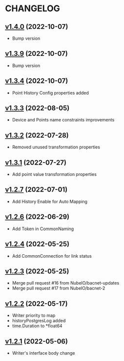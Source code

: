 # CHANGELOG
## [v1.4.0](https://github.com/NubeIO/nubeio-rubix-lib-models-go/tree/v1.4.0) (2022-10-07)

- Bump version

## [v1.3.9](https://github.com/NubeIO/nubeio-rubix-lib-models-go/tree/v1.3.9) (2022-10-07)

- Bump version

## [v1.3.4](https://github.com/NubeIO/nubeio-rubix-lib-models-go/tree/v1.3.4) (2022-10-07)

- Point History Config properties added

## [v1.3.3](https://github.com/NubeIO/nubeio-rubix-lib-models-go/tree/v1.3.3) (2022-08-05)

- Device and Points name constraints improvements

## [v1.3.2](https://github.com/NubeIO/nubeio-rubix-lib-models-go/tree/v1.3.2) (2022-07-28)

- Removed unused transformation properties

## [v1.3.1](https://github.com/NubeIO/nubeio-rubix-lib-models-go/tree/v1.3.1) (2022-07-27)

- Add point value transformation properties

## [v1.2.7](https://github.com/NubeIO/nubeio-rubix-lib-models-go/tree/v1.2.7) (2022-07-01)

- Add History Enable for Auto Mapping

## [v1.2.6](https://github.com/NubeIO/nubeio-rubix-lib-models-go/tree/v1.2.6) (2022-06-29)

- Add Token in CommonNaming

## [v1.2.4](https://github.com/NubeIO/nubeio-rubix-lib-models-go/tree/v1.2.4) (2022-05-25)

- Add CommonConnection for link status

## [v1.2.3](https://github.com/NubeIO/nubeio-rubix-lib-models-go/tree/v1.2.3) (2022-05-25)

- Merge pull request #16 from NubeIO/bacnet-updates
- Merge pull request #17 from NubeIO/bacnet-2

## [v1.2.2](https://github.com/NubeIO/nubeio-rubix-lib-models-go/tree/v1.2.2) (2022-05-17)

- Writer priority to map
- historyPostgresLog added
- time.Duration to *float64

## [v1.2.1](https://github.com/NubeIO/nubeio-rubix-lib-models-go/tree/v1.2.1) (2022-05-06)

- Writer's interface body change
